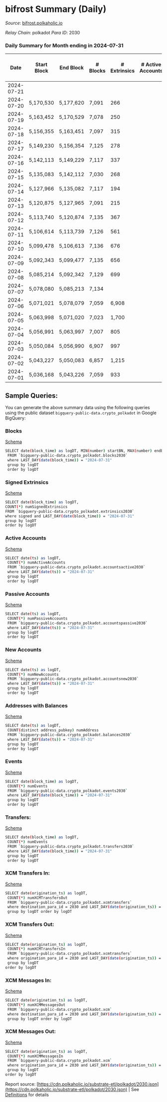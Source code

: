 # bifrost Summary (Daily)

_Source_: [bifrost.polkaholic.io](https://bifrost.polkaholic.io)

*Relay Chain*: polkadot
*Para ID*: 2030



### Daily Summary for Month ending in 2024-07-31


| Date    | Start Block | End Block | # Blocks | # Extrinsics | # Active Accounts | # Passive Accounts | # New Accounts | # Addresses | # Events  | # Transfers ($USD) | # XCM Transfers In ($USD) | # XCM Transfers Out ($USD) | # XCM In | # XCM Out | Issues |
|---------|-------------|-----------|----------|--------------|-------------------|--------------------|----------------|-------------|-----------|--------------------|---------------------------|----------------------------|----------|-----------|--------|
| 2024-07-21 |  |  |  |  |  |  |  |  |  |   |   |   |  |  |  |
| 2024-07-20 | 5,170,530 | 5,177,620 | 7,091 | 266 |  |  |  | 39,292 | 17,929 | 469 ($713.61) |   |   |  |  |  |
| 2024-07-19 | 5,163,452 | 5,170,529 | 7,078 | 250 |  |  |  | 39,285 | 17,687 | 433 ($3,787.85) |   |   |  |  |  |
| 2024-07-18 | 5,156,355 | 5,163,451 | 7,097 | 315 |  |  |  | 39,278 | 19,056 | 615 ($3,816.92) |   |   |  |  |  |
| 2024-07-17 | 5,149,230 | 5,156,354 | 7,125 | 278 |  |  |  | 39,272 | 18,535 | 537 ($13,885.63) |   |   |  |  |  |
| 2024-07-16 | 5,142,113 | 5,149,229 | 7,117 | 337 |  |  |  | 39,267 | 19,405 | 656 ($4,843.34) |   |   |  |  |  |
| 2024-07-15 | 5,135,083 | 5,142,112 | 7,030 | 268 |  |  |  | 39,261 | 18,075 | 554 ($2,512.86) |   |   |  |  |  |
| 2024-07-14 | 5,127,966 | 5,135,082 | 7,117 | 194 |  |  |  | 39,255 | 17,341 | 371 ($248.68) |   |   |  |  |  |
| 2024-07-13 | 5,120,875 | 5,127,965 | 7,091 | 215 |  |  |  | 39,247 | 17,398 | 369 ($7,596.89) |   |   |  |  |  |
| 2024-07-12 | 5,113,740 | 5,120,874 | 7,135 | 367 |  |  |  | 39,242 | 18,834 | 539 ($1,342.26) |   |   |  |  |  |
| 2024-07-11 | 5,106,614 | 5,113,739 | 7,126 | 561 |  |  |  | 39,236 | 20,601 | 691 ($12,222.79) |   |   |  |  |  |
| 2024-07-10 | 5,099,478 | 5,106,613 | 7,136 | 676 |  |  |  | 39,229 | 20,862 | 552 ($3,365.88) |   |   |  |  |  |
| 2024-07-09 | 5,092,343 | 5,099,477 | 7,135 | 656 |  |  |  |  | 20,541 | 577 ($2,305.17) |   |   |  |  |  |
| 2024-07-08 | 5,085,214 | 5,092,342 | 7,129 | 699 |  |  |  |  | 21,106 | 642 ($4,132.39) |   |   |  |  |  |
| 2024-07-07 | 5,078,080 | 5,085,213 | 7,134 |  |  |  |  |  |  |   |   |   |  |  |  |
| 2024-07-06 | 5,071,021 | 5,078,079 | 7,059 | 6,908 |  |  |  |  | 270,204 | 7,233 ($23,709.46) |   |   |  |  |  |
| 2024-07-05 | 5,063,998 | 5,071,020 | 7,023 | 1,700 |  |  |  |  | 35,703 | 1,464 ($9,111.69) |   |   |  |  |  |
| 2024-07-04 | 5,056,991 | 5,063,997 | 7,007 | 805 |  |  |  |  | 22,323 | 652 ($4,231.72) |   |   |  |  |  |
| 2024-07-03 | 5,050,084 | 5,056,990 | 6,907 | 997 |  |  |  |  | 23,789 | 707 ($2,185.01) |   |   |  |  |  |
| 2024-07-02 | 5,043,227 | 5,050,083 | 6,857 | 1,215 |  |  |  |  | 26,140 | 878 ($2,744.77) |   |   |  |  |  |
| 2024-07-01 | 5,036,168 | 5,043,226 | 7,059 | 933 |  |  |  |  | 23,149 | 561 ($5,909.43) |   |   |  |  |  |

## Sample Queries:
You can generate the above summary data using the following queries using the public dataset `bigquery-public-data.crypto_polkadot` in Google BigQuery:


### Blocks 

[Schema](https://github.com/colorfulnotion/substrate-etl/blob/main/schema/blocks.json)

```bash
SELECT date(block_time) as logDT, MIN(number) startBN, MAX(number) endBN, COUNT(*) numBlocks 
 FROM `bigquery-public-data.crypto_polkadot.blocks2030`  
 where LAST_DAY(date(block_time)) = "2024-07-31" 
 group by logDT 
 order by logDT
```

### Signed Extrinsics 

[Schema](https://github.com/colorfulnotion/substrate-etl/blob/main/schema/extrinsics.json)

```bash
SELECT date(block_time) as logDT, 
COUNT(*) numSignedExtrinsics 
FROM `bigquery-public-data.crypto_polkadot.extrinsics2030`  
where signed and LAST_DAY(date(block_time)) = "2024-07-31" 
group by logDT 
order by logDT
```

### Active Accounts 

[Schema](https://github.com/colorfulnotion/substrate-etl/blob/main/schema/accountsactive.json)

```bash
SELECT date(ts) as logDT, 
 COUNT(*) numActiveAccounts 
 FROM `bigquery-public-data.crypto_polkadot.accountsactive2030` 
 where LAST_DAY(date(ts)) = "2024-07-31" 
 group by logDT 
 order by logDT
```

### Passive Accounts 

[Schema](https://github.com/colorfulnotion/substrate-etl/blob/main/schema/accountspassive.json)

```bash
SELECT date(ts) as logDT, 
 COUNT(*) numPassiveAccounts 
 FROM `bigquery-public-data.crypto_polkadot.accountspassive2030` 
 where LAST_DAY(date(ts)) = "2024-07-31" 
 group by logDT 
 order by logDT
```

### New Accounts 

[Schema](https://github.com/colorfulnotion/substrate-etl/blob/main/schema/accountsnew.json)

```bash
SELECT date(ts) as logDT, 
 COUNT(*) numNewAccounts 
 FROM `bigquery-public-data.crypto_polkadot.accountsnew2030` 
 where LAST_DAY(date(ts)) = "2024-07-31" 
 group by logDT
 order by logDT
```

### Addresses with Balances 

[Schema](https://github.com/colorfulnotion/substrate-etl/blob/main/schema/balances.json)

```bash
SELECT date(ts) as logDT,
 COUNT(distinct address_pubkey) numAddress 
 FROM `bigquery-public-data.crypto_polkadot.balances2030` 
 where LAST_DAY(date(ts)) = "2024-07-31" 
 group by logDT 
 order by logDT
```

### Events 

[Schema](https://github.com/colorfulnotion/substrate-etl/blob/main/schema/events.json)

```bash
SELECT date(block_time) as logDT, 
 COUNT(*) numEvents 
 FROM `bigquery-public-data.crypto_polkadot.events2030` 
 where LAST_DAY(date(block_time)) = "2024-07-31" 
 group by logDT 
 order by logDT
```

### Transfers:

[Schema](https://github.com/colorfulnotion/substrate-etl/blob/main/schema/transfers.json)

```bash
SELECT date(block_time) as logDT, 
 COUNT(*) numEvents 
 FROM `bigquery-public-data.crypto_polkadot.transfers2030` 
 where LAST_DAY(date(block_time)) = "2024-07-31" 
 group by logDT 
 order by logDT
```

### XCM Transfers In: 

[Schema](https://github.com/colorfulnotion/substrate-etl/blob/main/schema/xcmtransfers.json)

```bash
SELECT date(origination_ts) as logDT, 
 COUNT(*) numXCMTransfersOut 
 FROM `bigquery-public-data.crypto_polkadot.xcmtransfers` 
 where destination_para_id = 2030 and LAST_DAY(date(origination_ts)) = "2024-07-31" 
 group by logDT order by logDT
```

### XCM Transfers Out: 

[Schema](https://github.com/colorfulnotion/substrate-etl/blob/main/schema/xcmtransfers.json)

```bash
SELECT date(origination_ts) as logDT, 
 COUNT(*) numXCMTransfersIn 
 FROM `bigquery-public-data.crypto_polkadot.xcmtransfers` 
 where origination_para_id = 2030 and LAST_DAY(date(origination_ts)) = "2024-07-31" 
 group by logDT 
order by logDT
```

### XCM Messages In: 

[Schema](https://github.com/colorfulnotion/substrate-etl/blob/main/schema/xcm.json)

```bash
SELECT date(origination_ts) as logDT, 
 COUNT(*) numXCMMessagesOut 
 FROM `bigquery-public-data.crypto_polkadot.xcm` 
 where destination_para_id = 2030 and LAST_DAY(date(origination_ts)) = "2024-07-31" 
 group by logDT order by logDT
```

### XCM Messages Out: 

[Schema](https://github.com/colorfulnotion/substrate-etl/blob/main/schema/xcm.json)

```bash
SELECT date(origination_ts) as logDT, 
 COUNT(*) numXCMMessagesIn 
 FROM `bigquery-public-data.crypto_polkadot.xcm` 
 where origination_para_id = 2030 and LAST_DAY(date(origination_ts)) = "2024-07-31" 
 group by logDT 
order by logDT
```


Report source: [https://cdn.polkaholic.io/substrate-etl/polkadot/2030.json](https://cdn.polkaholic.io/substrate-etl/polkadot/2030.json) | See [Definitions](/DEFINITIONS.md) for details

